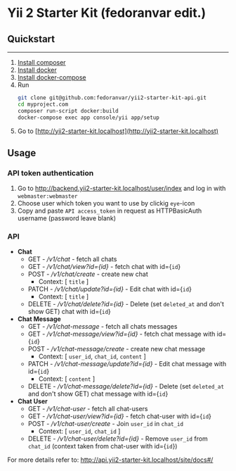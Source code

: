 # Yii 2 Starter Kit (fedoranvar edit.)

## Quickstart
---
1. [Install composer](https://getcomposer.org)
2. [Install docker](https://docs.docker.com/install/)
3. [Install docker-compose](https://docs.docker.com/compose/install/)
4. Run
    ```bash
    git clone git@github.com:fedoranvar/yii2-starter-kit-api.git
    cd myproject.com
    composer run-script docker:build
    docker-compose exec app console/yii app/setup
    ```
5. Go to [http://yii2-starter-kit.localhost](http://yii2-starter-kit.localhost)

## Usage

### API token authentication
1. Go to http://backend.yii2-starter-kit.localhost/user/index and log in with `webmaster:webmaster`
2. Choose user which token you want to use by clickig `eye`-icon
3. Copy and paste `API access_token` in request as HTTPBasicAuth username (password leave blank)

### API

*  **Chat**
    * GET    - */v1/chat*                - fetch all chats
    * GET    - */v1/chat/view?id={id}*   - fetch chat with id={`id`}
    * POST   - */v1/chat/create*         - create new chat
        * Context: [ `title` ]
    * PATCH  - */v1/chat/update?id={id}* - Edit chat with id={`id`}
        * Context: [ `title` ]
    * DELETE - */v1/chat/delete?id={id}* - Delete (set `deleted_at` and don't show GET) chat with id={`id`}
*  **Chat Message**
    * GET    - */v1/chat-message*                - fetch all chats messages
    * GET    - */v1/chat-message/view?id={id}*   - fetch chat message with id={`id`}
    * POST   - */v1/chat-message/create*         - create new chat message
        * Context: [ `user_id`, `chat_id`, `content` ]
    * PATCH  - */v1/chat-message/update?id={id}* - Edit chat message with id={`id`}
        * Context: [ `content` ]
    * DELETE - */v1/chat-message/delete?id={id}* - Delete (set `deleted_at` and don't show GET) chat message with id={`id`}
*  **Chat User**  
    * GET    - */v1/chat-user*                - fetch all chat-users
    * GET    - */v1/chat-user/view?id={id}*   - fetch chat-user with id={`id`}
    * POST   - */v1/chat-user/create*         - Join `user_id` in `chat_id`
        * Context: [ `user_id`, `chat_id` ]
    * DELETE - */v1/chat-user/delete?id={id}* - Remove `user_id` from `chat_id` (context taken from chat-user with id={`id`})

For more details refer to: 
http://api.yii2-starter-kit.localhost/site/docs#/





